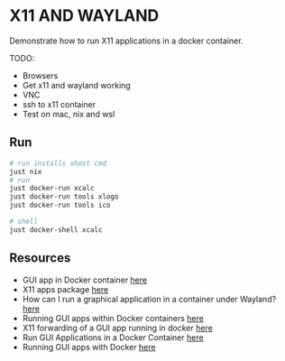 # X11 AND WAYLAND

Demonstrate how to run X11 applications in a docker container.  

TODO:

* Browsers
* Get x11 and wayland working
* VNC
* ssh to x11 container
* Test on mac, nix and wsl

## Run

```sh
# run installs xhost cmd
just nix
# run
just docker-run xcalc
just docker-run tools xlogo
just docker-run tools ico

# shell
just docker-shell xcalc
```

## Resources

* GUI app in Docker container [here](https://discourse.nixos.org/t/gui-app-in-docker-container/40939/5)
* X11 apps package [here](https://launchpad.net/ubuntu/noble/amd64/x11-apps/7.7+9)
* How can I run a graphical application in a container under Wayland? [here](https://unix.stackexchange.com/questions/330366/how-can-i-run-a-graphical-application-in-a-container-under-wayland)
* Running GUI apps within Docker containers [here](https://news.ycombinator.com/item?id=30810410)
* X11 forwarding of a GUI app running in docker [here](https://stackoverflow.com/questions/44429394/x11-forwarding-of-a-gui-app-running-in-docker)
* Run GUI Applications in a Docker Container [here](https://gursimarsm.medium.com/run-gui-applications-in-a-docker-container-ca625bad4638)
* Running GUI apps with Docker [here](http://fabiorehm.com/blog/2014/09/11/running-gui-apps-with-docker/)

